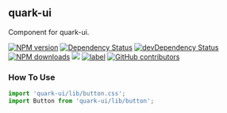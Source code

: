 ## quark-ui

Component for quark-ui.

[![NPM version][npm-image]][npm-url]
[![Dependency Status][dep-image]][dep-url]
[![devDependency Status][devdep-image]][devdep-url] 
[![NPM downloads][downloads-image]][npm-url]
[![](https://img.shields.io/github/issues-raw/quark-ui/quark-ui.svg)]()
[![label](https://img.shields.io/github/issues-raw/quark-ui/quark-ui/website.svg)]()
[![GitHub contributors](https://img.shields.io/github/contributors/quark-ui/quark-ui.svg)]()

[npm-image]: http://img.shields.io/npm/v/quark-ui.svg?style=flat-square
[npm-url]: http://npmjs.org/package/quark-ui
[dep-image]: http://img.shields.io/david/quark-ui/quark-ui.svg?style=flat-square
[dep-url]: https://david-dm.org/quark-ui/quark-ui
[devdep-image]: http://img.shields.io/david/dev/quark-ui/quark-ui.svg?style=flat-square
[devdep-url]: https://david-dm.org/quark-ui/quark-ui#info=devDependencies
[downloads-image]: https://img.shields.io/npm/dm/quark-ui.svg

### How To Use         

```js
import 'quark-ui/lib/button.css';
import Button from 'quark-ui/lib/button';
```
